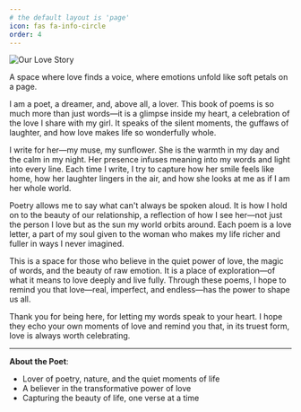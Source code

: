 ```yaml
---
# the default layout is 'page'
icon: fas fa-info-circle
order: 4
---
```

![Our Love Story](https://i.imgur.com/FFkhcel.jpeg)
<div class="intro">
  <p>A space where love finds a voice, where emotions unfold like soft petals on a page.</p>
</div>

<div class="content">
  <p>I am a poet, a dreamer, and, above all, a lover. This book of poems is so much more than just words—it is a glimpse inside my heart, a celebration of the love I share with my girl. It speaks of the silent moments, the guffaws of laughter, and how love makes life so wonderfully whole.</p>

  <p>I write for her—my muse, my sunflower. She is the warmth in my day and the calm in my night. Her presence infuses meaning into my words and light into every line. Each time I write, I try to capture how her smile feels like home, how her laughter lingers in the air, and how she looks at me as if I am her whole world.</p>

  <p>Poetry allows me to say what can't always be spoken aloud. It is how I hold on to the beauty of our relationship, a reflection of how I see her—not just the person I love but as the sun my world orbits around. Each poem is a love letter, a part of my soul given to the woman who makes my life richer and fuller in ways I never imagined.</p>

  <p>This is a space for those who believe in the quiet power of love, the magic of words, and the beauty of raw emotion. It is a place of exploration—of what it means to love deeply and live fully. Through these poems, I hope to remind you that love—real, imperfect, and endless—has the power to shape us all.</p>

  <p>Thank you for being here, for letting my words speak to your heart. I hope they echo your own moments of love and remind you that, in its truest form, love is always worth celebrating.</p>
</div>

---

**About the Poet**:  
- Lover of poetry, nature, and the quiet moments of life  
- A believer in the transformative power of love  
- Capturing the beauty of life, one verse at a time  
